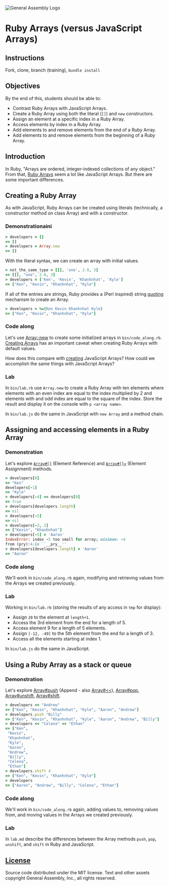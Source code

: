 ![General Assembly Logo](http://i.imgur.com/ke8USTq.png)

# Ruby Arrays (versus JavaScript Arrays)

## Instructions

Fork, clone, branch (training), `bundle install`

## Objectives

By the end of this, students should be able to:

- Contrast Ruby Arrays with JavaScript Arrays.
- Create a Ruby Array using both the literal (`[]`) and `new` constructors.
- Assign an element at a specific index in a Ruby Array.
- Access elements by index in a Ruby Array.
- Add elements to and remove elements from the end of a Ruby Array.
- Add elements to and remove elements from the beginning of a Ruby Array.

## Introduction

In Ruby, "Arrays are ordered, integer-indexed collections of any object."  From that, [Ruby Arrays](http://ruby-doc.org/core-2.2.4/Array.html) seem a lot like JavaScript Arrays.  But there are some important differences.

## Creating a Ruby Array

As with JavaScript, Ruby Arrays can be created using literals (technically, a constructor method on class Array) and with a constructor.

### Demonstrationaini

```ruby
> developers = []
=> []
> developers = Array.new
=> []
```

With the literal syntax, we can create an array with initial values.

```ruby
> not_the_same_type = [[], 'one', 2.0, 3]
=> [[], "one", 2.0, 3]
> developers = ['Ken', 'Kevin', 'Khanhnhat', 'Kyle']
=> ["Ken", "Kevin", "Khanhnhat", "Kyle"]
```

If all of the entries are strings, Ruby provides a (Perl inspired) string [quoting](https://en.wikibooks.org/wiki/Ruby_Programming/Syntax/Literals#The_.25_Notation) mechanism to create an Array.

```ruby
> developers = %w{Ken Kevin Khanhnhat Kyle}
=> ["Ken", "Kevin", "Khanhnhat", "Kyle"]
```

### Code along

Let's use [Array::new](http://ruby-doc.org/core-2.2.4/Array.html#method-c-new) to create some initialized arrays in `bin/code_along.rb`.  [Creating Arrays](http://ruby-doc.org/core-2.2.4/Array.html#class-Array-label-Creating+Arrays) has an important caveat when creating Ruby Arrays with default values.

How does this compare with [creating](https://developer.mozilla.org/en-US/docs/Web/JavaScript/Reference/Global_Objects/Array) JavaScript Arrays?  How could we accomplish the same things with JavaScript Arrays?

### Lab

In `bin/lab.rb` use `Array.new` to create a Ruby Array with ten elements where elements with an even index are equal to the index multiplied by 2 and elements with and odd index are equal to the square of the index.  Store the result and display it on the console with `p <array name>`.

In `bin/lab.js` do the same in JavaScript with `new Array` and a method chain.

## Assigning and accessing elements in a Ruby Array

### Demonstration

Let's explore [`Array#[]`](http://ruby-doc.org/core-2.2.4/Array.html#method-i-5B-5D) (Element Reference) and [`Array#[]=`](http://ruby-doc.org/core-2.2.4/Array.html#method-i-5B-5D-3D) (Element Assignment) methods.

```ruby
> developers[0]
=> "Ken"
developers[-1]
=> "Kyle"
> developers[-4] == developers[0]
=> true
> developers[developers.length]
=> nil
> developers[-5]
=> nil
> developers[-3, 2]
=> ["Kevin", "Khanhnhat"]
> developers[-5] = 'Aaron'
IndexError: index -5 too small for array; minimum: -4
from (pry):4:in ``__pry__''
> developers[developers.length] = 'Aaron'
=> "Aaron"
```

### Code along

We'll work in `bin/code_along.rb` again, modifying and retrieving values from the Arrays we created previously.

### Lab

Working in `bin/lab.rb` (storing the results of any access in `tmp` for display):

- Assign `20` to the element at `length+1`.
- Access the 3rd element from the end for a length of 5.
- Access element 9 for a length of 5 elements.
- Assign `[-12, -49]` to the 5th element from the end for a length of 3.
- Access all the elements starting at index 1.

In `bin/lab.js` do the same in JavaScript.

## Using a Ruby Array as a stack or queue

### Demonstration

Let's explore [Array#push](http://ruby-doc.org/core-2.2.4/Array.html#method-i-3C-3C) (Append - also [Array#<<](http://ruby-doc.org/core-2.2.4/Array.html#method-i-3C-3C)), [Array#pop](http://ruby-doc.org/core-2.2.4/Array.html#method-i-pop), [Array#unshift](http://ruby-doc.org/core-2.2.4/Array.html#method-i-unshift), [Array#shift](http://ruby-doc.org/core-2.2.4/Array.html#method-i-shift).

```ruby
> developers << "Andrew"
=> ["Ken", "Kevin", "Khanhnhat", "Kyle", "Aaron", "Andrew"]
> developers.push "Billy"
=> ["Ken", "Kevin", "Khanhnhat", "Kyle", "Aaron", "Andrew", "Billy"]
> developers << "Celena" << "Ethan"
=> ["Ken",
 "Kevin",
 "Khanhnhat",
 "Kyle",
 "Aaron",
 "Andrew",
 "Billy",
 "Celena",
 "Ethan"]
> developers.shift 4
=> ["Ken", "Kevin", "Khanhnhat", "Kyle"]
> developers
=> ["Aaron", "Andrew", "Billy", "Celena", "Ethan"]
```

### Code along

We'll work in `bin/code_along.rb` again, adding values to, removing values from, and moving values in the Arrays we created previously.

### Lab

In `lab.md` describe the differences between the Array methods `push`, `pop`, `unshift`, and `shift` in Ruby and JavaScript.

## [License](LICENSE)

Source code distributed under the MIT license. Text and other assets copyright
General Assembly, Inc., all rights reserved.
